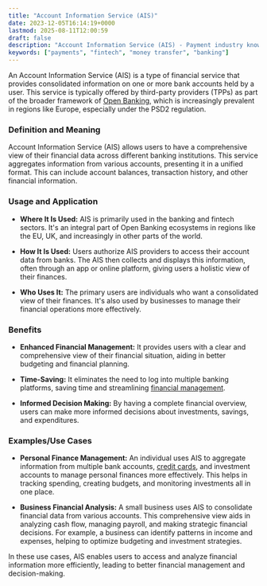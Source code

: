 ```yaml
---
title: "Account Information Service (AIS)"
date: 2023-12-05T16:14:19+0000
lastmod: 2025-08-11T12:00:59
draft: false
description: "Account Information Service (AIS) - Payment industry knowledge and insights"
keywords: ["payments", "fintech", "money transfer", "banking"]
---
```


An Account Information Service (AIS) is a type of financial service that provides consolidated information on one or more bank accounts held by a user. This service is typically offered by third-party providers (TPPs) as part of the broader framework of [Open Banking](https://faisalkhanllc.xyz/resources/payments-wiki/o/open-banking/), which is increasingly prevalent in regions like Europe, especially under the PSD2 regulation.

### Definition and Meaning

Account Information Service (AIS) allows users to have a comprehensive view of their financial data across different banking institutions. This service aggregates information from various accounts, presenting it in a unified format. This can include account balances, transaction history, and other financial information.

### Usage and Application

- **Where It Is Used:** AIS is primarily used in the banking and fintech sectors. It's an integral part of Open Banking ecosystems in regions like the EU, UK, and increasingly in other parts of the world.

- **How It Is Used:** Users authorize AIS providers to access their account data from banks. The AIS then collects and displays this information, often through an app or online platform, giving users a holistic view of their finances.

- **Who Uses It:** The primary users are individuals who want a consolidated view of their finances. It's also used by businesses to manage their financial operations more effectively.

### Benefits

- **Enhanced Financial Management:** It provides users with a clear and comprehensive view of their financial situation, aiding in better budgeting and financial planning.

- **Time-Saving:** It eliminates the need to log into multiple banking platforms, saving time and streamlining [financial management](https://faisalkhanllc.xyz/resources/payments-wiki/c/cash-management/).

- **Informed Decision Making:** By having a complete financial overview, users can make more informed decisions about investments, savings, and expenditures.

### Examples/Use Cases

- **Personal Finance Management:** An individual uses AIS to aggregate information from multiple bank accounts, [credit cards](https://faisalkhanllc.xyz/resources/payments-wiki/c/credit-card/), and investment accounts to manage personal finances more effectively. This helps in tracking spending, creating budgets, and monitoring investments all in one place.

- **Business Financial Analysis:** A small business uses AIS to consolidate financial data from various accounts. This comprehensive view aids in analyzing cash flow, managing payroll, and making strategic financial decisions. For example, a business can identify patterns in income and expenses, helping to optimize budgeting and investment strategies.

In these use cases, AIS enables users to access and analyze financial information more efficiently, leading to better financial management and decision-making.